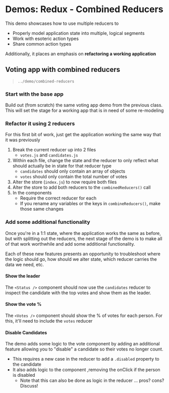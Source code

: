 # Demos: Redux - Combined Reducers

This demo showcases how to use multiple reducers to

- Properly model application state into multiple, logical segments
- Work with esoteric action types
- Share common action types

Additionally, it places an emphasis on **refactoring a working application**

## Voting app with combined reducers

> `../demo/combined-reducers`

### Start with the base app

Build out (from scratch) the same voting app demo from the previous class. This will set the stage for a working app that is in need of some re-modeling

### Refactor it using 2 reducers

For this first bit of work, just get the application working the same way that it was previously

1. Break the current reducer up into 2 files
   - `votes.js` and `candidates.js`
1. Within each file, change the state and the reducer to only reflect what should actually be in state for that reducer type
   - `candidates` should only contain an array of objects
   - `votes` should only contain the total number of votes
1. Alter the store (`index.js`) to now require both files
1. Alter the store to add both reducers to the `combinedReducers()` call
1. In the components
   - Require the correct reducer for each
   - If you rename any variables or the keys in `combineReducers()`, make those same changes

### Add some additional functionality

Once you're in a 1:1 state, where the application works the same as before, but with splitting out the reducers, the next stage of the demo is to make all of that work worthwhile and add some additional functionality.

Each of these new features presents an opportunity to troubleshoot where the logic should go, how should we alter state, which reducer carries the data we need, etc.

#### Show the leader

The `<Status />` component should now use the `candidates` reducer to inspect the candidate with the top votes and show them as the leader.

#### Show the vote %

The `<Votes />` component should show the % of votes for each person. For this, it'll need to include the `votes` reducer

#### Disable Candidates

The demo adds some logic to the vote component by adding an additional feature allowing you to "disable" a candidate so their votes no longer count.

- This requires a new case in the reducer to add a `.disabled` property to the candidate
- It also adds logic to the component ,removing the onClick if the person is disabled
  - Note that this can also be done as logic in the reducer ... pros? cons? Discuss!
